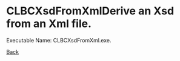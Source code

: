 
# CLBCXsdFromXmlDerive an Xsd from an Xml file.
          
Executable Name: CLBCXsdFromXml.exe.

[Back](/codee42/CODEiverse-OST/README.md)
        
        